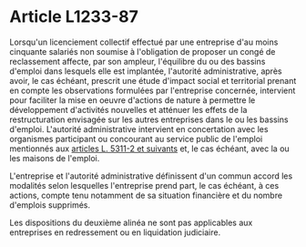# Article L1233-87

Lorsqu'un licenciement collectif effectué par une entreprise d'au moins cinquante salariés non soumise à l'obligation de proposer un congé de reclassement affecte, par son ampleur, l'équilibre du ou des bassins d'emploi dans lesquels elle est implantée, l'autorité administrative, après avoir, le cas échéant, prescrit une étude d'impact social et territorial prenant en compte les observations formulées par l'entreprise concernée, intervient pour faciliter la mise en oeuvre d'actions de nature à permettre le développement d'activités nouvelles et atténuer les effets de la restructuration envisagée sur les autres entreprises dans le ou les bassins d'emploi. L'autorité administrative intervient en concertation avec les organismes participant ou concourant au service public de l'emploi mentionnés aux [articles L. 5311-2 et suivants][1] et, le cas échéant, avec la ou les maisons de l'emploi. 

L'entreprise et l'autorité administrative définissent d'un commun accord les modalités selon lesquelles l'entreprise prend part, le cas échéant, à ces actions, compte tenu notamment de sa situation financière et du nombre d'emplois supprimés. 

Les dispositions du deuxième alinéa ne sont pas applicables aux entreprises en redressement ou en liquidation judiciaire.

 [1]: /affichCodeArticle.do?cidTexte=LEGITEXT000006072050&idArticle=LEGIARTI000006903759&dateTexte=&categorieLien=cid
